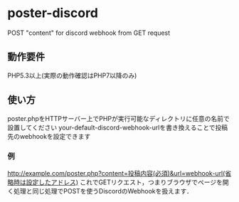 # poster-discord
POST "content" for discord webhook from GET request

## 動作要件
PHP5.3以上(実際の動作確認はPHP7以降のみ)

## 使い方
poster.phpをHTTPサーバー上でPHPが実行可能なディレクトリに任意の名前で設置してください
your-default-discord-webhook-urlを書き換えることで投稿先のwebhookを設定できます

### 例
http://example.com/poster.php?content=投稿内容(必須)&url=webhook-url(省略時は設定したアドレス)
これでGETリクエスト，つまりブラウザでページを開く処理と同じ処理でPOSTを使うDiscordのWebhookを扱えます．
